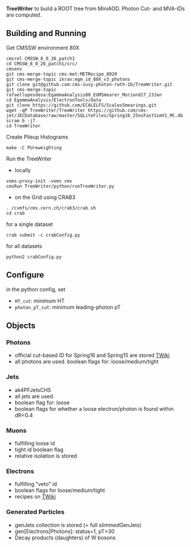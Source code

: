 **TreeWriter** to build a ROOT tree from MiniAOD. Photon Cut- and MVA-IDs are computed.

## Building and Running ##
Get CMSSW environment 80X

```
cmsrel CMSSW_8_0_26_patch1
cd CMSSW_8_0_26_patch1/src/
cmsenv
git cms-merge-topic cms-met:METRecipe_8020
git cms-merge-topic ikrav:egm_id_80X_v3_photons
git clone git@github.com:cms-susy-photon-rwth-1b/TreeWriter.git
git cms-merge-topic rafaellopesdesa:EgammaAnalysis80_EGMSmearer_Moriond17_23Jan
cd EgammaAnalysis/ElectronTools/data
git clone https://github.com/ECALELFS/ScalesSmearings.git
wget -qP TreeWriter/TreeWriter https://github.com/cms-jet/JECDatabase/raw/master/SQLiteFiles/Spring16_25nsFastSimV1_MC.db
scram b -j7
cd TreeWriter
```
Create Pileup Histograms

```
make -C PUreweighting
```
Run the TreeWriter
- locally
```
voms-proxy-init -voms cms
cmsRun TreeWriter/python/runTreeWriter.py
```
- on the Grid using CRAB3
```
. /cvmfs/cms.cern.ch/crab3/crab.sh
cd crab
```
for a single dataset
```
crab submit -c crabConfig.py
```
for all datasets
```
python2 crabConfig.py
```

## Configure ##
in the python config, set
- `HT_cut`: minimum HT
- `photon_pT_cut`: minimum leading-photon pT

## Objects ##
### Photons ###
- official cut-based ID for Spring16 and Spring15 are stored [TWiki](https://twiki.cern.ch/twiki/bin/view/CMS/EgammaIDRecipesRun2)
- all photons are used. boolean flags for: loose/medium/tight

### Jets ###
- ak4PFJetsCHS
- all jets are used
- boolean flag for: loose
- boolean flags for whether a loose electron/photon is found within dR<0.4

### Muons ###
- fulfilling loose id
- tight id boolean flag
- relative isolation is stored

### Electrons ###
- fulfilling "veto" id
- boolean flags for loose/medium/tight
- recipes on [TWiki](https://twiki.cern.ch/twiki/bin/view/CMS/EgammaIDRecipesRun2)

### Generated Particles ###
- genJets collection is stored (= full slimmedGenJets)
- gen[Electrons|Photons]: status=1, pT>30
- Decay products (daughters) of W bosons
